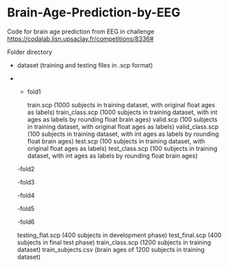# Brain-Age-Prediction-by-EEG
Code for brain age prediction from EEG in challenge https://codalab.lisn.upsaclay.fr/competitions/8336# 

Folder directory

- dataset  (training and testing files in .scp format) 
- - fold1
  
    train.scp  (1000 subjects in training dataset, with original float ages as labels)
    train_class.scp  (1000 subjects in training dataset, with int ages as labels by rounding float brain ages)
    valid.scp  (100 subjects in training dataset, with original float ages as labels)
    valid_class.scp  (100 subjects in training dataset, with int ages as labels by rounding float brain ages)
    test.scp  (100 subjects in training dataset, with original float ages as labels)
    test_class.scp  (100 subjects in training dataset, with int ages as labels by rounding float brain ages)
    
  -fold2
  
  -fold3
  
  -fold4
  
  -fold5
  
  -fold6
  
  testing_flat.scp  (400 subjects in development phase)
  test_final.scp  (400 subjects in final test phase)
  train_class.scp  (1200 subjects in training dataset)
  train_subjects.csv  (brain ages  of 1200 subjects in training dataset)
